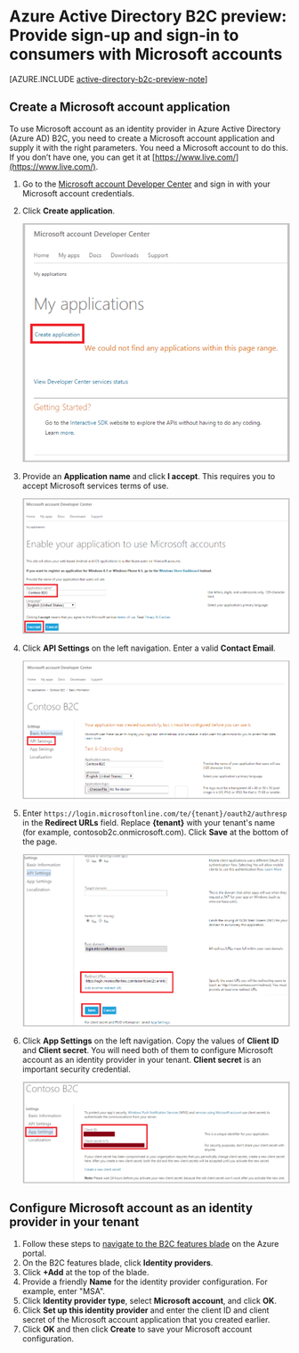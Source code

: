 <properties
	pageTitle="Azure Active Directory B2C preview: Microsoft account configuration | Microsoft Azure"
	description="Provide sign-up and sign-in to consumers with Microsoft accounts in your applications that are secured by Azure Active Directory B2C."
	services="active-directory-b2c"
	documentationCenter=""
	authors="swkrish"
	manager="msmbaldwin"
	editor="bryanla"/>

<tags
	ms.service="active-directory-b2c"
	ms.workload="identity"
	ms.tgt_pltfrm="na"
	ms.devlang="na"
	ms.topic="article"
	ms.date="06/27/2016"
	ms.author="swkrish"/>

# Azure Active Directory B2C preview: Provide sign-up and sign-in to consumers with Microsoft accounts

[AZURE.INCLUDE [active-directory-b2c-preview-note](../../includes/active-directory-b2c-preview-note.md)]

## Create a Microsoft account application

To use Microsoft account as an identity provider in Azure Active Directory (Azure AD) B2C, you need to create a Microsoft account application and supply it with the right parameters. You need a Microsoft account to do this. If you don’t have one, you can get it at [https://www.live.com/](https://www.live.com/).

1. Go to the [Microsoft account Developer Center](https://account.live.com/developers/applications) and sign in with your Microsoft account credentials.
2. Click **Create application**.

    ![Microsoft account - Add a new app](./media/active-directory-b2c-setup-msa-app/msa-add-new-app.png)

3. Provide an **Application name** and click **I accept**. This requires you to accept Microsoft services terms of use.

    ![Microsoft account - App name](./media/active-directory-b2c-setup-msa-app/msa-app-name.png)

4. Click **API Settings** on the left navigation. Enter a valid **Contact Email**.

    ![Microsoft account - API Settings](./media/active-directory-b2c-setup-msa-app/msa-api-settings.png)

5. Enter `https://login.microsoftonline.com/te/{tenant}/oauth2/authresp` in the **Redirect URLs** field. Replace **{tenant}** with your tenant's name (for example, contosob2c.onmicrosoft.com). Click **Save** at the bottom of the page.

    ![Microsoft account - Redirect URL](./media/active-directory-b2c-setup-msa-app/msa-redirect-url.png)

6. Click **App Settings** on the left navigation. Copy the values of **Client ID** and **Client secret**. You will need both of them to configure Microsoft account as an identity provider in your tenant. **Client secret** is an important security credential.

    ![Microsoft account - Client secret](./media/active-directory-b2c-setup-msa-app/msa-client-secret.png)

## Configure Microsoft account as an identity provider in your tenant

1. Follow these steps to [navigate to the B2C features blade](active-directory-b2c-app-registration.md#navigate-to-the-b2c-features-blade) on the Azure portal.
2. On the B2C features blade, click **Identity providers**.
3. Click **+Add** at the top of the blade.
4. Provide a friendly **Name** for the identity provider configuration. For example, enter "MSA".
5. Click **Identity provider type**, select **Microsoft account**, and click **OK**.
6. Click **Set up this identity provider** and enter the client ID and client secret of the Microsoft account application that you created earlier.
7. Click **OK** and then click **Create** to save your Microsoft account configuration.

